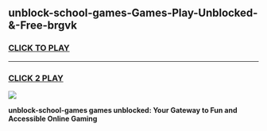 
## unblock-school-games-Games-Play-Unblocked-&-Free-brgvk
<h3>
<a href="https://premium76.site?title=unblock-school-games&ref=24A">CLICK TO PLAY</a></h3>
<hr>

<h3>
<a href="https://premium76.site?title=unblock-school-games&ref=24A">CLICK 2 PLAY</a>
  
</h3>

<a href="https://premium76.site?title=unblock-school-games&ref=24A"><img src="https://clearcache.store/games.png"></a>


**unblock-school-games games unblocked: Your Gateway to Fun and Accessible Online Gaming**
